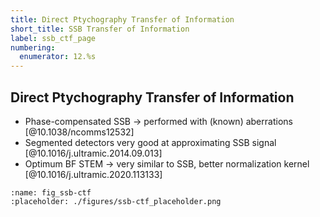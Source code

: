 ```yaml
---
title: Direct Ptychography Transfer of Information
short_title: SSB Transfer of Information
label: ssb_ctf_page
numbering:
  enumerator: 12.%s
---
```


## Direct Ptychography Transfer of Information

- Phase-compensated SSB &rarr; performed with (known) aberrations [@10.1038/ncomms12532]
- Segmented detectors very good at approximating SSB signal [@10.1016/j.ultramic.2014.09.013]
- Optimum BF STEM &rarr; very similar to SSB, better normalization kernel [@10.1016/j.ultramic.2020.113133] 

```{figure} #app:ssb-ctf
:name: fig_ssb-ctf
:placeholder: ./figures/ssb-ctf_placeholder.png
```
